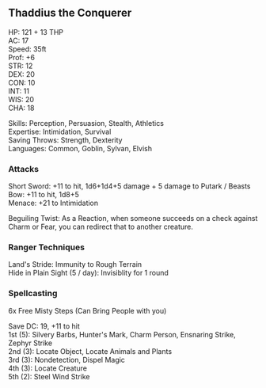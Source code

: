 ## Thaddius the Conquerer

HP: 121 + 13 THP \
AC: 17 \
Speed: 35ft \
Prof: +6 \
STR: 12 \
DEX: 20 \
CON: 10 \
INT: 11 \
WIS: 20 \
CHA: 18

Skills: Perception, Persuasion, Stealth, Athletics \
Expertise: Intimidation, Survival \
Saving Throws: Strength, Dexterity \
Languages: Common, Goblin, Sylvan, Elvish 

### Attacks
Short Sword: +11 to hit, 1d6+1d4+5 damage + 5 damage to Putark / Beasts \
Bow: +11 to hit, 1d8+5 \
Menace: +21 to Intimidation

Beguiling Twist: As a Reaction, when someone succeeds on a check against Charm or Fear, you can redirect that to another creature. 

### Ranger Techniques
Land's Stride: Immunity to Rough Terrain \
Hide in Plain Sight (5 / day): Invisiblity for 1 round

### Spellcasting
6x Free Misty Steps (Can Bring People with you) 

Save DC: 19, +11 to hit \
1st (5): Silvery Barbs, Hunter's Mark, Charm Person, Ensnaring Strike, Zephyr Strike \
2nd (3): Locate Object, Locate Animals and Plants \
3rd (3): Nondetection, Dispel Magic	\
4th (3): Locate Creature \
5th (2): Steel Wind Strike 
